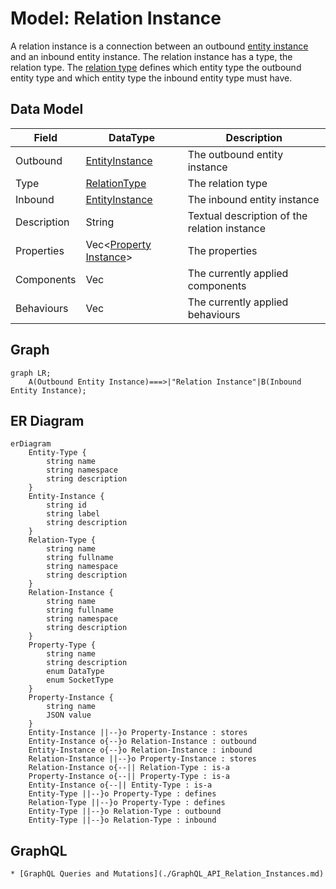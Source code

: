 # Model: Relation Instance

A relation instance is a connection between an outbound [entity instance](./Model_Entity_Instance.md) and an inbound
entity instance. The relation instance has a type, the relation type. The [relation type](./Model_Relation_Type.md)
defines which entity type the outbound entity type and which entity type the inbound entity type must have.

## Data Model

| Field       | DataType                                               | Description                                  |
|-------------|--------------------------------------------------------|----------------------------------------------|
| Outbound    | [EntityInstance](./Model_Entity_Instance.md)           | The outbound entity instance                 |
| Type        | [RelationType](./Model_Relation_Type.md)               | The relation type                            |
| Inbound     | [EntityInstance](./Model_Entity_Instance.md)           | The inbound entity instance                  |
| Description | String                                                 | Textual description of the relation instance |
| Properties  | Vec<[Property Instance](./Model_Property_Instance.md)> | The properties                               |
| Components  | Vec<String>                                            | The currently applied components             |
| Behaviours  | Vec<String>                                            | The currently applied behaviours             |

## Graph

```mermaid
graph LR;
    A(Outbound Entity Instance)===>|"Relation Instance"|B(Inbound Entity Instance);
```

## ER Diagram

```mermaid
erDiagram
    Entity-Type {
        string name
        string namespace
        string description
    }
    Entity-Instance {
        string id
        string label
        string description
    }
    Relation-Type {
        string name
        string fullname
        string namespace
        string description
    }
    Relation-Instance {
        string name
        string fullname
        string namespace
        string description
    }
    Property-Type {
        string name
        string description
        enum DataType
        enum SocketType
    }
    Property-Instance {
        string name
        JSON value
    }
    Entity-Instance ||--}o Property-Instance : stores
    Entity-Instance o{--}o Relation-Instance : outbound
    Entity-Instance o{--}o Relation-Instance : inbound
    Relation-Instance ||--}o Property-Instance : stores
    Relation-Instance o{--|| Relation-Type : is-a
    Property-Instance o{--|| Property-Type : is-a
    Entity-Instance o{--|| Entity-Type : is-a
    Entity-Type ||--}o Property-Type : defines
    Relation-Type ||--}o Property-Type : defines
    Entity-Type ||--}o Relation-Type : outbound
    Entity-Type ||--}o Relation-Type : inbound
```

## GraphQL

```admonish tip "GraphQL"
* [GraphQL Queries and Mutations](./GraphQL_API_Relation_Instances.md)
```
